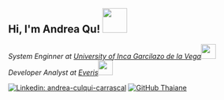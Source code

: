 <h2> Hi, I'm Andrea Qu! <img src="https://media.giphy.com/media/mGcNjsfWAjY5AEZNw6/giphy.gif" width="50"></h2>

<p><em>System Enginner at <a href="http://www.unb.br">University of Inca Garcilazo de la Vega</a><img src="https://media.giphy.com/media/fYSnHlufseco8Fh93Z/giphy.gif" width="30"></br>Developer Analyst at <a href="https://www.everis.com/peru/es/home-peru">Everis</a><img src="https://media.giphy.com/media/WUlplcMpOCEmTGBtBW/giphy.gif" width="30">
</em></p>


[![Linkedin: andrea-culqui-carrascal](https://img.shields.io/badge/-thaianebraga?style=flat-square&logo=Linkedin&logoColor=white&link=https://www.linkedin.com/in/andrea-culqui-carrascal/)](https://www.linkedin.com/in/andrea-culqui-carrascal/)
[![GitHub Thaiane](https://img.shields.io/github/followers/thaiane?label=follow&style=social)](https://github.com/Thaiane)
